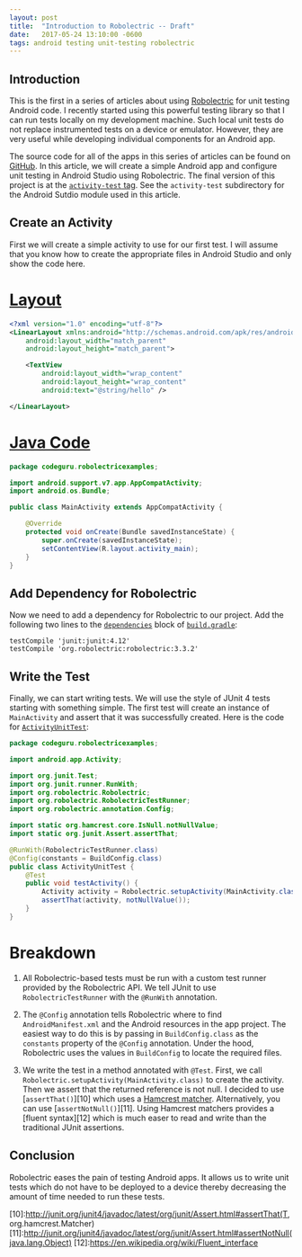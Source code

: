 ```yaml
---
layout: post
title:  "Introduction to Robolectric -- Draft"
date:   2017-05-24 13:10:00 -0600
tags: android testing unit-testing robolectric
---
```

Introduction
--

This is the first in a series of articles about using [Robolectric][5] for unit testing Android code. I recently started using this powerful testing library so that I can run tests locally on my development machine. Such local unit tests do not replace instrumented tests on a device or emulator. However, they are very useful while developing individual components for an Android app.

The source code for all of the apps in this series of articles can be found on [GitHub][1]. In this article, we will create a simple Android app and configure unit testing in Android Studio using Robolectric. The final version of this project is at the [`activity-test` tag][2]. See the `activity-test` subdirectory for the Android Sutdio module used in this article.

Create an Activity
--

First we will create a simple activity to use for our first test. I will assume that you know how to create the appropriate files in Android Studio and only show the code here.

[Layout][3]
==

```xml
<?xml version="1.0" encoding="utf-8"?>
<LinearLayout xmlns:android="http://schemas.android.com/apk/res/android"
    android:layout_width="match_parent"
    android:layout_height="match_parent">

    <TextView
        android:layout_width="wrap_content"
        android:layout_height="wrap_content"
        android:text="@string/hello" />

</LinearLayout>
```

[Java Code][4]
==

```java
package codeguru.robolectricexamples;

import android.support.v7.app.AppCompatActivity;
import android.os.Bundle;

public class MainActivity extends AppCompatActivity {

    @Override
    protected void onCreate(Bundle savedInstanceState) {
        super.onCreate(savedInstanceState);
        setContentView(R.layout.activity_main);
    }
}
```

Add Dependency for Robolectric
--

Now we need to add a dependency for Robolectric to our project. Add the following two lines to the [`dependencies`][6] block of [`build.gradle`][7]:

    testCompile 'junit:junit:4.12'
    testCompile 'org.robolectric:robolectric:3.3.2'

Write the Test
--

Finally, we can start writing tests. We will use the style of JUnit 4 tests starting with something simple. The first test will create an instance of `MainActivity` and assert that it was successfully created. Here is the code for [`ActivityUnitTest`][8]:

```java
package codeguru.robolectricexamples;

import android.app.Activity;

import org.junit.Test;
import org.junit.runner.RunWith;
import org.robolectric.Robolectric;
import org.robolectric.RobolectricTestRunner;
import org.robolectric.annotation.Config;

import static org.hamcrest.core.IsNull.notNullValue;
import static org.junit.Assert.assertThat;

@RunWith(RobolectricTestRunner.class)
@Config(constants = BuildConfig.class)
public class ActivityUnitTest {
    @Test
    public void testActivity() {
        Activity activity = Robolectric.setupActivity(MainActivity.class);
        assertThat(activity, notNullValue());
    }
}
```

Breakdown
==

1. All Robolectric-based tests must be run with a custom test runner provided by the Robolectric API. We tell JUnit to use `RobolectricTestRunner` with the `@RunWith` annotation.

2. The `@Config` annotation tells Robolectric where to find `AndroidManifest.xml` and the Android resources in the app project. The easiest way to do this is by passing in `BuildConfig.class` as the `constants` property of the `@Config` annotation. Under the hood, Robolectric uses the values in `BuildConfig` to locate the required files.

3. We write the test in a method annotated with `@Test`. First, we call `Robolectric.setupActivity(MainActivity.class)` to create the activity. Then we assert that the returned reference is not null. I decided to use [`assertThat()`][10] which uses a [Hamcrest matcher][9]. Alternatively, you can use [`assertNotNull()`][11]. Using Hamcrest matchers provides a [fluent syntax][12] which is much easer to read and write than the traditional JUnit assertions.

Conclusion
--

Robolectric eases the pain of testing Android apps. It allows us to write unit tests which do not have to be deployed to a device thereby decreasing the amount of time needed to run these tests.

[1]:https://github.com/codeguru42/robolectric-examples
[2]:https://github.com/codeguru42/robolectric-examples/tree/activity-test
[3]:https://github.com/codeguru42/robolectric-examples/blob/activity-test/activity-test/src/main/res/layout/activity_main.xml
[4]:https://github.com/codeguru42/robolectric-examples/blob/activity-test/activity-test/src/main/java/codeguru/robolectricexamples/MainActivity.java
[5]:http://robolectric.org/
[6]:https://github.com/codeguru42/robolectric-examples/blob/activity-test/activity-test/build.gradle#L22-L32
[7]:https://github.com/codeguru42/robolectric-examples/blob/activity-test/activity-test/build.gradle
[8]:https://github.com/codeguru42/robolectric-examples/blob/activity-test/activity-test/src/test/java/codeguru/robolectricexamples/ActivityUnitTest.java
[9]:http://hamcrest.org/JavaHamcrest/
[10]:http://junit.org/junit4/javadoc/latest/org/junit/Assert.html#assertThat(T, org.hamcrest.Matcher)
[11]:http://junit.org/junit4/javadoc/latest/org/junit/Assert.html#assertNotNull(java.lang.Object)
[12]:https://en.wikipedia.org/wiki/Fluent_interface
